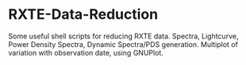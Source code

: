# RXTE-Data-Reduction
Some useful shell scripts for reducing RXTE data. Spectra, Lightcurve, Power Density Spectra, Dynamic Spectra/PDS generation. Multiplot of variation with observation date, using GNUPlot. 
